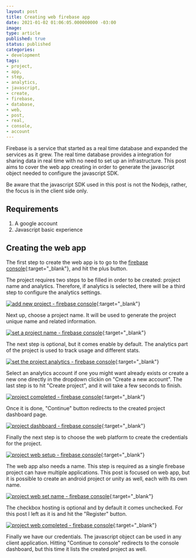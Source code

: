 ```yaml
---
layout: post
title: Creating web firebase app
date: 2021-01-02 01:06:05.000000000 -03:00
image:
type: article
published: true
status: published
categories:
- development
tags:
- project,
- app,
- step,
- analytics,
- javascript,
- create,
- firebase,
- database,
- web,
- post,
- real,
- console,
- account
---
```


Firebase is a service that started as a real time database and expanded
the services as it grew. The real time database provides a integration
for sharing data in real time with no need to set up an infrastructure.
This post aims to cover the web app creating in order to generate the javascript object needed to configure the javascript SDK.

Be aware that the javascript SDK used in this post is not the Nodejs, rather, the focus is in the client side only.

## Requirements

1. A google account
2. Javascript basic experience

## Creating the web app

The first step to create the web app is to go to the [firebase console](https://console.firebase.google.com){:target="_blank"}, and hit the plus button.

The project requires two steps to be filled in order to be created: project name
and analytics. Therefore, if analytics is selected, there will be a third step
to configure the analytics settings.

[![add new project - firebase console](/images/posts/2021-01-02-creating-web-firebase-app/new-project.jpg "add new project - firebase console")](/images/posts/2021-01-02-creating-web-firebase-app/new-project.jpg){:target="_blank"}

Next up, choose a project name. It will be used to generate the project unique
name and related information.

[![set a project name - firebase console](/images/posts/2021-01-02-creating-web-firebase-app/project-name.jpg "set a project name - firebase console")](/images/posts/2021-01-02-creating-web-firebase-app/project-name.jpg){:target="_blank"}

The next step is optional, but it comes enable by default. The analytics
part of the project is used to track usage and different stats.

[![set the project analytics - firebase console](/images/posts/2021-01-02-creating-web-firebase-app/project-analytics.jpg "set the project analytics - firebase console")](/images/posts/2021-01-02-creating-web-firebase-app/project-analytics.jpg){:target="_blank"}

Select an analytics account if one you might want already exists or create a new
one directly in the dropdown clickin on "Create a new account". The last step
is to hit "Create project", and it will take a few seconds to finish.

[![project completed - firebase console](/images/posts/2021-01-02-creating-web-firebase-app/project-completed.jpg "project completed - firebase console")](/images/posts/2021-01-02-creating-web-firebase-app/project-completed.jpg){:target="_blank"}

Once it is done, "Continue" button redirects to the created project dashboard page.

[![project dashboard - firebase console](/images/posts/2021-01-02-creating-web-firebase-app/project-dashboard.jpg "project dashboard - firebase console")](/images/posts/2021-01-02-creating-web-firebase-app/project-dashboard.jpg){:target="_blank"}

Finally the next step is to choose the web platform to create the credentials for
the project.

[![project web setup - firebase console](/images/posts/2021-01-02-creating-web-firebase-app/project-web-setup.jpg "project web setup - firebase console")](/images/posts/2021-01-02-creating-web-firebase-app/project-web-setup.jpg){:target="_blank"}

The web app also needs a name. This step is required as a single firebase project
can have multiple applications. This post is focused on web app, but it is possible
to create an android project or unity as well, each with its own name.

[![project web set name - firebase console](/images/posts/2021-01-02-creating-web-firebase-app/project-web-app-name.jpg "project web set name - firebase console")](/images/posts/2021-01-02-creating-web-firebase-app/project-web-app-name.jpg){:target="_blank"}

The checkbox hosting is optional and by default it comes unchecked. For
this post I left as it is and hit the "Register" button.

[![project web completed - firebase console](/images/posts/2021-01-02-creating-web-firebase-app/project-web--app-completed.jpg "project web completed - firebase console")](/images/posts/2021-01-02-creating-web-firebase-app/project-web--app-completed.jpg){:target="_blank"}

Finally we have our credentials. The javascript object can be used in any client
application. Hitting "Continue to console" redirects to the console dashboard,
but this time it lists the created project as well.